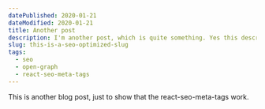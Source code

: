 ```yaml
---
datePublished: 2020-01-21
dateModified: 2020-01-21
title: Another post
description: I'm another post, which is quite something. Yes this description is quite bad and it probably should include couple keywords such as awesome, SEO, meta-tags, open-graph, facebook, twitter
slug: this-is-a-seo-optimized-slug
tags:
  - seo
  - open-graph
  - react-seo-meta-tags
---
```


This is another blog post, just to show that the react-seo-meta-tags work.
